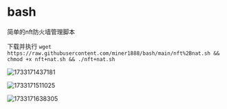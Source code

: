 # bash
简单的nft防火墙管理脚本

下载并执行
`wget https://raw.githubusercontent.com/miner1888/bash/main/nft%2Bnat.sh && chmod +x nft+nat.sh && ./nft+nat.sh`


![1733171437181](https://github.com/user-attachments/assets/cc730e43-8176-4890-9344-64ca6496039d)


![1733171511025](https://github.com/user-attachments/assets/2ca08ff1-5b29-422b-bbd0-99bdda9c0ddd)


![1733171638305](https://github.com/user-attachments/assets/935171de-1aa9-4c86-aa8d-17e5f3b81d18)
